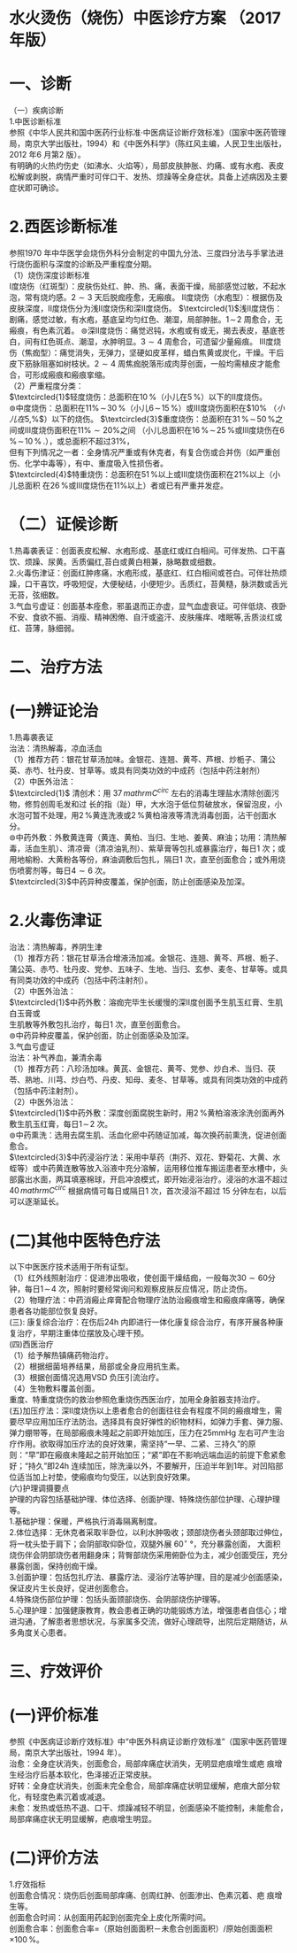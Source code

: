 # 水火烫伤（烧伤）中医诊疗方案 （2017 年版）  
# 一、诊断  
（一）疾病诊断  
1.中医诊断标准  
参照《中华人民共和国中医药行业标准·中医病证诊断疗效标准》（国家中医药管理局，南京大学出版社，1994）和《中医外科学》（陈红风主编，人民卫生出版社，2012 年6 月第2 版）。  
有明确的火热灼伤史（如沸水、火焰等），局部皮肤肿胀、灼痛、或有水疱、表皮松解或剥脱，病情严重时可伴口干、发热、烦躁等全身症状。具备上述病因及主要症状即可确诊。  
# 2.西医诊断标准  
参照1970 年中华医学会烧伤外科分会制定的中国九分法、三度四分法与手掌法进行烧伤面积与深度的诊断及严重程度分期。  
（1）烧伤深度诊断标准  
Ⅰ度烧伤（红斑型）：皮肤伤处红、肿、热、痛，表面干燥，局部感觉过敏，不起水泡，常有烧灼感。$2{\sim}3$ 天后脱痂痊愈，无瘢痕。 Ⅱ度烧伤（水疱型）：根据伤及皮肤深度，Ⅱ度烧伤分为浅Ⅱ度烧伤和深Ⅱ度烧伤。 $\textcircled{1}$浅Ⅱ度烧伤：剧痛，感觉过敏，有水疱，基底呈均匀红色、潮湿，局部肿胀。$1\!\sim\!2$ 周愈合，无瘢痕，有色素沉着。 $\circledcirc$深Ⅱ度烧伤：痛觉迟钝，水疱或有或无，揭去表皮，基底苍白，间有红色斑点、潮湿，水肿明显。$3{\sim}4$ 周愈合，可遗留少量瘢痕。 Ⅲ度烧伤（焦痂型）：痛觉消失，无弹力，坚硬如皮革样，蜡白焦黄或炭化，干燥。干后皮下筋脉阻塞如树枝状。$2{\sim}4$ 周焦痂脱落形成肉芽创面，一般均需植皮才能愈合，可形成瘢痕和瘢痕挛缩。  
（2）严重程度分类：  
$\textcircled{1}$轻度烧伤：总面积在$10\,\%$（小儿在$5\,\%$）以下的Ⅱ度烧伤。  
$\circledcirc$中度烧伤：总面积在$11\%\!\sim\!30\,\%$（小儿$6\!\sim\!15\,\%$）或Ⅲ度烧伤面积在$10\%
$（小儿在$5\,\%$）以下的烧伤。 $\textcircled{3}$重度烧伤：总面积在$31\,\%\!\sim\!50\,\%$之间或Ⅲ度烧伤面积在$11\%{\sim}20\%$之间 
（小儿总面积在$16\,\%\!\sim\!25\,\%$或Ⅲ度烧伤在$6\,\%\!\sim\!10\,\%\,.$），或总面积不超过$31\%$，  
但有下列情况之一者：全身情况严重或有休克者，有复合伤或合并伤（如严重创伤、化学中毒等），有中、重度吸入性损伤者。  
$\textcircled{4}$特重烧伤：总面积在$51\,\%$以上或Ⅲ度烧伤面积在$21\%$以上（小儿总面积 在$26\,\%$或Ⅲ度烧伤在$11\%$以上）者或已有严重并发症。  
# （二）证候诊断  
1.热毒袭表证：创面表皮松解、水疱形成、基底红或红白相间。可伴发热、口干喜饮、烦躁、尿黄。舌质偏红,苔白或黄白相兼，脉略数或细数。  
2.火毒伤津证：创面红肿疼痛，水疱形成，基底红、红白相间或苍白。可伴壮热烦躁，口干喜饮，呼吸短促，大便秘结，小便短少。舌质红，苔黄糙，脉洪数或舌光无苔，弦细数。  
3.气血亏虚证：创面基本痊愈，邪虽退而正亦虚，显气血虚衰证。可伴低烧、夜卧不安、食欲不振、消瘦、精神困倦、自汗或盗汗、皮肤瘙痒、嗜眠等,舌质淡红或红、苔薄，脉细弱。  
# 二、治疗方法  
# (一)辨证论治  
1.热毒袭表证  
治法：清热解毒，凉血活血  
（1）推荐方药：银花甘草汤加味。金银花、连翘、黄芩、芦根、炒栀子、蒲公英、赤芍、牡丹皮、甘草等。或具有同类功效的中成药（包括中药注射剂）  
（2）中医外治法：  
$\textcircled{1}$ 清创术：用 $37\,mathrm{C}^{circ}$ 左右的消毒生理盐水清除创面污物，修剪创周毛发和过 长的指（趾）甲，大水泡于低位剪破放水，保留泡皮，小水泡可暂不处理，用$2\,\%$黄连洗液或$2\,\%$黄柏溶液等清洗消毒创面，沾干创面水分。  
$\circledcirc$中药外敷：外敷黄连膏（黄连、黄柏、当归、生地、姜黄、麻油；功用：清热解毒，活血生肌）、清凉膏（清凉油乳剂）、紫草膏等包扎或暴露治疗，每日1 次；或用地榆粉、大黄粉各等份，麻油调敷后包扎，隔日1 次，直至创面愈合；或外用烧伤喷雾剂等，每日$4{\sim}6$ 次。  
$\textcircled{3}$中药异种皮覆盖，保护创面，防止创面感染及加深。  
# 2.火毒伤津证  
治法：清热解毒，养阴生津  
（1）推荐方药：银花甘草汤合增液汤加减。金银花、连翘、黄芩、芦根、栀子、蒲公英、赤芍、牡丹皮、党参、五味子、生地、当归、玄参、麦冬、甘草等。或具有同类功效的中成药（包括中药注射剂）。  
（2）中医外治法：  
$\textcircled{1}$中药外敷：溶痂完毕生长缓慢的深Ⅱ度创面予生肌玉红膏、生肌白玉膏或  
生肌散等外敷包扎治疗，每日1 次，直至创面愈合。  
$\circledcirc$中药异种皮覆盖，保护创面，防止创面感染及加深。  
3.气血亏虚证  
治法：补气养血，兼清余毒  
（1）推荐方药：八珍汤加味。黄芪、金银花、黄芩、党参、炒白术、当归、茯苓、熟地、川芎、炒白芍、丹皮、知母、麦冬、甘草等。或具有同类功效的中成药（包括中药注射剂）。  
（2）中医外治法：  
$\textcircled{1}$中药外敷：深度创面腐脱生新时，用$2\,\%$黄柏溶液涂洗创面再外敷生肌玉红膏，每日$1\!\sim\!2$ 次。  
$\circledcirc$中药熏洗：选用去腐生肌、活血化瘀中药随证加减，每次换药前熏洗，促进创面愈合。  
$\textcircled{3}$中药浸浴疗法：采用中草药（荆芥、双花、野菊花、大黄、水蛭等）或中药黄连散等放入浴液中充分溶解，运用移位推车搬运患者至水槽中，头部露出水面，两耳填塞棉球，开启冲浪模式，即开始浸浴治疗。浸浴的水温不超过 $40\,mathrm{C}^{circ}$ 根据病情可每日或隔日1 次，首次浸浴不超过 15 分钟左右，以后可以逐渐延长。  
# (二)其他中医特色疗法  
以下中医医疗技术适用于所有证型。  
（1）红外线照射治疗：促进渗出吸收，使创面干燥结痂，一般每次$30{\sim}60$分钟，每日$1\!\sim\!4$ 次，照射时要经常询问和观察皮肤反应情况，防止烫伤。  
（2）物理疗法：中药消瘢止痒膏配合物理疗法防治瘢痕增生和瘢痕痒痛等，确保患者各功能部位恢复良好。  
(三): 康复综合治疗：在伤后24h 内即进行一体化康复综合治疗，有序开展各种康复治疗，早期注重体位摆放及心理干预。  
(四)西医治疗  
（1）给予解热镇痛药物治疗。  
（2）根据细菌培养结果，局部或全身应用抗生素。  
（3）根据创面情况选用VSD 负压引流治疗。  
（4）生物敷料覆盖创面。  
重度、特重度烧伤的救治参照危重烧伤西医治疗，加用全身脏器支持治疗。  
(五)加压疗法：深Ⅱ度烧伤以上患者愈合的创面往往会有程度不同的瘢痕增生，需要尽早应用加压疗法防治。选择具有良好弹性的织物材料，如弹力手套、弹力服、弹力绷带等，在局部瘢痕未隆起之前即开始加压，压力在25mmHg 左右可产生治疗作用。欲取得加压疗法的良好效果，需坚持“一早、二紧、三持久”的原则：“早”即在瘢痕未隆起之前开始加压；“紧”即在不影响远端血运的前提下愈紧愈好；“持久”即24h 连续加压，除洗澡以外，不要解开，压迫半年到1年。对凹陷部位适当加上衬垫，使瘢痕均匀受压，以达到良好效果。  
(六)护理调摄要点  
护理的内容包括基础护理、体位选择、创面护理、特殊烧伤部位护理、心理护理等。  
1.基础护理：保暖，严格执行消毒隔离制度。  
2.体位选择：无休克者采取半卧位，以利水肿吸收；颈部烧伤者头颈部取过伸位，将一枕头垫于肩下；会阴部取仰卧位，双腿外展 $60^{\circ}$ °，充分暴露创面， 大面积烧伤伴会阴部烧伤者用翻身床；背臀部烧伤采用俯卧位为主，减少创面受压，充分暴露创面，保持创痂干燥。  
3.创面护理：包括包扎疗法、暴露疗法、浸浴疗法等护理，目的是减少创面感染，保证皮片生长良好，促进创面愈合。  
4.特殊烧伤部位护理：包括头面颈部烧伤、会阴部烧伤护理等。  
5.心理护理：加强健康教育，教会患者正确的功能锻炼方法，增强患者自信心；增进沟通，了解患者思想状况，与家属多交流，做好心理疏导，出院后定期随访，从多角度关心患者。  
# 三、疗效评价  
# (一)评价标准  
参照《中医病证诊断疗效标准》中“中医外科病证诊断疗效标准”（国家中医药管理局，南京大学出版社，1994 年）。  
治愈：全身症状消失，创面愈合，局部痒痛症状消失，无明显疤痕增生或疤 痕增生经治疗后基本软化，色泽接近正常皮肤。  
好转：全身症状消失，创面未完全愈合，局部痒痛症状明显缓解，疤痕大部分软化，有轻度色素沉着或减退。  
未愈：发热或低热不退、口干、烦躁减轻不明显，创面感染不能控制，未能愈合，局部痒痛症状无明显缓解，疤痕增生明显。  
# (二)评价方法  
1.疗效指标  
创面愈合情况：烧伤后创面局部痒痛、创周红肿、创面渗出、色素沉着、疤 痕增生等。  
创面愈合时间：从创面用药起到创面完全上皮化所需时间。  
创面愈合率：创面愈合率$=$（原始创面面积－未愈合创面面积）/原始创面面积$\times100\,\%$。  